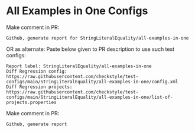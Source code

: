 # All Examples in One Configs
Make comment in PR:
```
Github, generate report for StringLiteralEquality/all-examples-in-one
```
OR as alternate:
Paste below given to PR description to use such test configs:
```
Report label: StringLiteralEquality/all-examples-in-one
Diff Regression config: https://raw.githubusercontent.com/checkstyle/test-configs/main/StringLiteralEquality/all-examples-in-one/config.xml
Diff Regression projects: https://raw.githubusercontent.com/checkstyle/test-configs/main/StringLiteralEquality/all-examples-in-one/list-of-projects.properties
```
Make comment in PR:
```
Github, generate report
```

